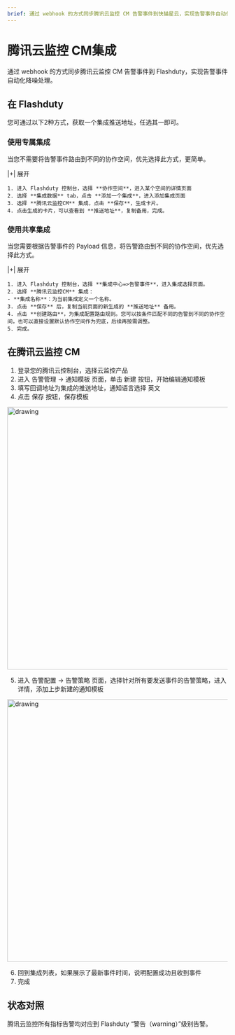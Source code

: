 ```yaml
---
brief: 通过 webhook 的方式同步腾讯云监控 CM 告警事件到快猫星云，实现告警事件自动化降噪处理
---
```


# 腾讯云监控 CM集成

通过 webhook 的方式同步腾讯云监控 CM 告警事件到 Flashduty，实现告警事件自动化降噪处理。

## 在 Flashduty
您可通过以下2种方式，获取一个集成推送地址，任选其一即可。

### 使用专属集成

当您不需要将告警事件路由到不同的协作空间，优先选择此方式，更简单。

|+| 展开

    1. 进入 Flashduty 控制台，选择 **协作空间**，进入某个空间的详情页面
    2. 选择 **集成数据** tab，点击 **添加一个集成**，进入添加集成页面
    3. 选择 **腾讯云监控CM** 集成，点击 **保存**，生成卡片。
    4. 点击生成的卡片，可以查看到 **推送地址**，复制备用，完成。

### 使用共享集成

当您需要根据告警事件的 Payload 信息，将告警路由到不同的协作空间，优先选择此方式。

|+| 展开

    1. 进入 Flashduty 控制台，选择 **集成中心=>告警事件**，进入集成选择页面。
    2. 选择 **腾讯云监控CM** 集成：
    - **集成名称**：为当前集成定义一个名称。
    3. 点击 **保存** 后，复制当前页面的新生成的 **推送地址** 备用。
    4. 点击 **创建路由**，为集成配置路由规则。您可以按条件匹配不同的告警到不同的协作空间，也可以直接设置默认协作空间作为兜底，后续再按需调整。
    5. 完成。

## 在腾讯云监控 CM

1. 登录您的腾讯云控制台，选择云监控产品
2. 进入 告警管理 -> 通知模板 页面，单击 新建 按钮，开始编辑通知模板
3. 填写回调地址为集成的推送地址，通知语言选择 英文
4. 点击 保存 按钮，保存模板

<img alt="drawing" width="600" src="https://fcdoc.github.io/img/zh/flashduty/mixin/alert_integration/tencent_cm/1.avif" />

5. 进入 告警配置 -> 告警策略 页面，选择针对所有要发送事件的告警策略，进入详情，添加上步新建的通知模板

<img alt="drawing" width="600" src="https://fcdoc.github.io/img/zh/flashduty/mixin/alert_integration/tencent_cm/2.avif" />

6. 回到集成列表，如果展示了最新事件时间，说明配置成功且收到事件
7. 完成

## 状态对照

腾讯云监控所有指标告警均对应到 Flashduty “警告（warning）”级别告警。